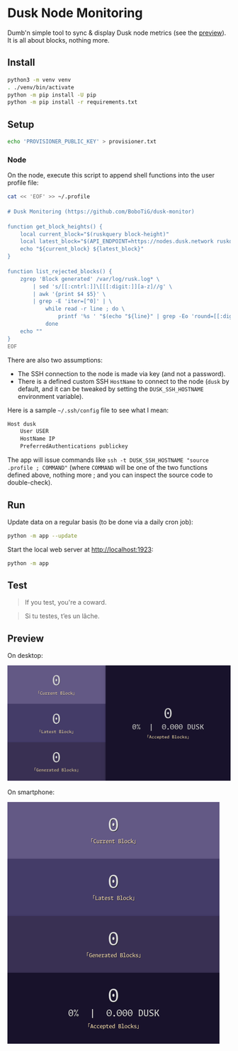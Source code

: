 # Dusk Node Monitoring

Dumb'n simple tool to sync & display Dusk node metrics (see the [preview](#preview)).
It is all about blocks, nothing more.

## Install

```bash
python3 -m venv venv
. ./venv/bin/activate
python -m pip install -U pip
python -m pip install -r requirements.txt
```

## Setup

```bash
echo 'PROVISIONER_PUBLIC_KEY' > provisioner.txt
```

### Node

On the node, execute this script to append shell functions into the user profile file:

```bash
cat << 'EOF' >> ~/.profile

# Dusk Monitoring (https://github.com/BoboTiG/dusk-monitor)

function get_block_heights() {
    local current_block="$(ruskquery block-height)"
    local latest_block="$(API_ENDPOINT=https://nodes.dusk.network ruskquery block-height)"
    echo "${current_block} ${latest_block}"
}

function list_rejected_blocks() {
    zgrep 'Block generated' /var/log/rusk.log* \
        | sed 's/[[:cntrl:]]\[[[:digit:]][a-z]//g' \
        | awk '{print $4 $5}' \
        | grep -E 'iter=[^0]' | \
            while read -r line ; do \
                printf '%s ' "$(echo "${line}" | grep -Eo 'round=[[:digit:]]+' | cut -d= -f2)"
            done
    echo ""
}
EOF
```

There are also two assumptions:
- The SSH connection to the node is made via key (and not a password).
- There is a defined custom SSH `HostName` to connect to the node (`dusk` by default, and it can be tweaked by setting the `DUSK_SSH_HOSTNAME` environment variable).

Here is a sample `~/.ssh/config` file to see what I mean:

```bash
Host dusk
    User USER
    HostName IP
    PreferredAuthentications publickey
```

The app will issue commands like `ssh -t DUSK_SSH_HOSTNAME "source .profile ; COMMAND"` (where `COMMAND` will be one of the two functions defined above, nothing more ; and you can inspect the source code to double-check).

## Run

Update data on a regular basis (to be done via a daily cron job):

```bash
python -m app --update
```

Start the local web server at [http://localhost:1923](http://localhost:1923):

```bash
python -m app
```

## Test

> If you test, you're a coward.

> Si tu testes, t’es un lâche.

## Preview

On desktop:

![Preview on a large screen](./screenshots/dusk-monitoring-large-screen.png)

On smartphone:

![Preview on a small screen](./screenshots/dusk-monitoring-small-screen.png)
